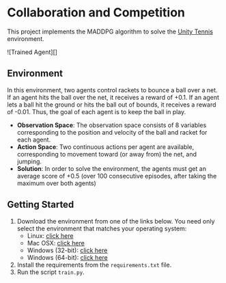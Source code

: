 # Collaboration and Competition

This project implements the MADDPG algorithm to solve the [Unity Tennis](https://github.com/Unity-Technologies/ml-agents/blob/master/docs/Learning-Environment-Examples.md#tennis) environment.

![Trained Agent][]

## Environment

In this environment, two agents control rackets to bounce a ball over a net. If an agent hits the ball over the net, it receives a reward of +0.1.  If an agent lets a ball hit the ground or hits the ball out of bounds, it receives a reward of -0.01.  Thus, the goal of each agent is to keep the ball in play.

- **Observation Space**: The observation space consists of 8 variables corresponding to the position and velocity of the ball and racket for each agent.
- **Action Space**: Two continuous actions per agent are available, corresponding to movement toward (or away from) the net, and jumping.
- **Solution**: In order to solve the environment, the agents must get an average score of +0.5 (over 100 consecutive episodes, after taking the maximum over both agents)

## Getting Started

1. Download the environment from one of the links below.  You need only select the environment that matches your operating system:
    - Linux: [click here](https://s3-us-west-1.amazonaws.com/udacity-drlnd/P3/Tennis/Tennis_Linux.zip)
    - Mac OSX: [click here](https://s3-us-west-1.amazonaws.com/udacity-drlnd/P3/Tennis/Tennis.app.zip)
    - Windows (32-bit): [click here](https://s3-us-west-1.amazonaws.com/udacity-drlnd/P3/Tennis/Tennis_Windows_x86.zip)
    - Windows (64-bit): [click here](https://s3-us-west-1.amazonaws.com/udacity-drlnd/P3/Tennis/Tennis_Windows_x86_64.zip)
2. Install the requirements from the `requirements.txt` file.
3. Run the script `train.py`.
